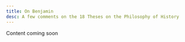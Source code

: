 ```yaml
---
title: On Benjamin 
desc: A few comments on the 18 Theses on the Philosophy of History
---
```


Content coming soon